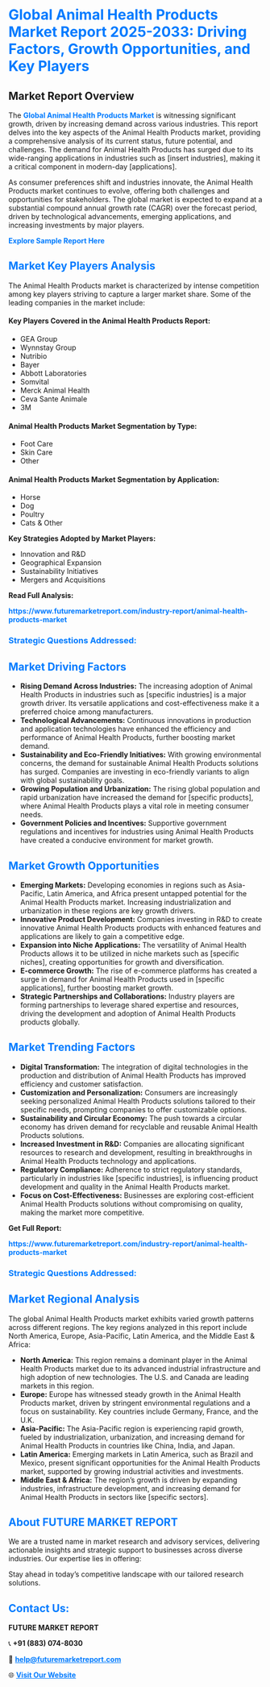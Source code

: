 <h1 style="color: #007BFF;">Global Animal Health Products Market Report 2025-2033: Driving Factors, Growth Opportunities, and Key Players</h1>

<section id="overview">
<h2>Market Report Overview</h2>
<p>The <a href="https://www.futuremarketreport.com/industry-report/animal-health-products-market" style="color: #007BFF; text-decoration: none;"><strong>Global Animal Health Products Market</strong></a> is witnessing significant growth, driven by increasing demand across various industries. This report delves into the key aspects of the Animal Health Products market, providing a comprehensive analysis of its current status, future potential, and challenges. The demand for Animal Health Products has surged due to its wide-ranging applications in industries such as [insert industries], making it a critical component in modern-day [applications].</p>
<p>As consumer preferences shift and industries innovate, the Animal Health Products market continues to evolve, offering both challenges and opportunities for stakeholders. The global market is expected to expand at a substantial compound annual growth rate (CAGR) over the forecast period, driven by technological advancements, emerging applications, and increasing investments by major players.</p>
</section>

<section id="overview">
<p><a href="https://www.futuremarketreport.com/request-sample/reportId=33900" style="color: #007BFF; text-decoration: none;"><strong>Explore Sample Report Here</strong></a></p>
</section>

<section id="key-players">
<h2 style="color: #007BFF;">Market Key Players Analysis</h2>
<p>The Animal Health Products market is characterized by intense competition among key players striving to capture a larger market share. Some of the leading companies in the market include:</p>
<h4>Key Players Covered in the Animal Health Products Report:</h4>
<ul><li>GEA Group</li><li>Wynnstay Group</li><li>Nutribio</li><li>Bayer</li><li>Abbott Laboratories</li><li>Somvital</li><li>Merck Animal Health</li><li>Ceva Sante Animale</li><li>3M</li></ul>
<h4>Animal Health Products Market Segmentation by Type:</h4>
<ul><li>Foot Care</li><li>Skin Care</li><li>Other</li></ul>

<h4>Animal Health Products Market Segmentation by Application:</h4>
<ul><li>Horse</li><li>Dog</li><li>Poultry</li><li>Cats &amp; Other</li></ul>
<p><strong>Key Strategies Adopted by Market Players:</strong></p>
<ul>
<li>Innovation and R&D</li>
<li>Geographical Expansion</li>
<li>Sustainability Initiatives</li>
<li>Mergers and Acquisitions</li>
</ul>
</section>

<section>
<p><strong>Read Full Analysis: </strong></p><a href="https://www.futuremarketreport.com/industry-report/animal-health-products-market" style="color: #007BFF; text-decoration: none;"><strong>https://www.futuremarketreport.com/industry-report/animal-health-products-market</strong></a>
<h3 style="color: #007BFF;">Strategic Questions Addressed:</h3>
</section>

<section id="driving-factors">
<h2 style="color: #007BFF;">Market Driving Factors</h2>
<ul>
<li><strong>Rising Demand Across Industries:</strong> The increasing adoption of Animal Health Products in industries such as [specific industries] is a major growth driver. Its versatile applications and cost-effectiveness make it a preferred choice among manufacturers.</li>
<li><strong>Technological Advancements:</strong> Continuous innovations in production and application technologies have enhanced the efficiency and performance of Animal Health Products, further boosting market demand.</li>
<li><strong>Sustainability and Eco-Friendly Initiatives:</strong> With growing environmental concerns, the demand for sustainable Animal Health Products solutions has surged. Companies are investing in eco-friendly variants to align with global sustainability goals.</li>
<li><strong>Growing Population and Urbanization:</strong> The rising global population and rapid urbanization have increased the demand for [specific products], where Animal Health Products plays a vital role in meeting consumer needs.</li>
<li><strong>Government Policies and Incentives:</strong> Supportive government regulations and incentives for industries using Animal Health Products have created a conducive environment for market growth.</li>
</ul>
</section>

<section id="growth-opportunities">
<h2 style="color: #007BFF;">Market Growth Opportunities</h2>
<ul>
<li><strong>Emerging Markets:</strong> Developing economies in regions such as Asia-Pacific, Latin America, and Africa present untapped potential for the Animal Health Products market. Increasing industrialization and urbanization in these regions are key growth drivers.</li>
<li><strong>Innovative Product Development:</strong> Companies investing in R&D to create innovative Animal Health Products products with enhanced features and applications are likely to gain a competitive edge.</li>
<li><strong>Expansion into Niche Applications:</strong> The versatility of Animal Health Products allows it to be utilized in niche markets such as [specific niches], creating opportunities for growth and diversification.</li>
<li><strong>E-commerce Growth:</strong> The rise of e-commerce platforms has created a surge in demand for Animal Health Products used in [specific applications], further boosting market growth.</li>
<li><strong>Strategic Partnerships and Collaborations:</strong> Industry players are forming partnerships to leverage shared expertise and resources, driving the development and adoption of Animal Health Products products globally.</li>
</ul>
</section>

<section id="trending-factors">
<h2 style="color: #007BFF;">Market Trending Factors</h2>
<ul>
<li><strong>Digital Transformation:</strong> The integration of digital technologies in the production and distribution of Animal Health Products has improved efficiency and customer satisfaction.</li>
<li><strong>Customization and Personalization:</strong> Consumers are increasingly seeking personalized Animal Health Products solutions tailored to their specific needs, prompting companies to offer customizable options.</li>
<li><strong>Sustainability and Circular Economy:</strong> The push towards a circular economy has driven demand for recyclable and reusable Animal Health Products solutions.</li>
<li><strong>Increased Investment in R&D:</strong> Companies are allocating significant resources to research and development, resulting in breakthroughs in Animal Health Products technology and applications.</li>
<li><strong>Regulatory Compliance:</strong> Adherence to strict regulatory standards, particularly in industries like [specific industries], is influencing product development and quality in the Animal Health Products market.</li>
<li><strong>Focus on Cost-Effectiveness:</strong> Businesses are exploring cost-efficient Animal Health Products solutions without compromising on quality, making the market more competitive.</li>
</ul>
</section>

<section>
<p><strong>Get Full Report: </strong></p><a href="https://www.futuremarketreport.com/industry-report/animal-health-products-market" style="color: #007BFF; text-decoration: none;"><strong>https://www.futuremarketreport.com/industry-report/animal-health-products-market</strong></a>
<h3 style="color: #007BFF;">Strategic Questions Addressed:</h3>
</section>


<section id="regional-analysis">
<h2 style="color: #007BFF;">Market Regional Analysis</h2>
<p>The global Animal Health Products market exhibits varied growth patterns across different regions. The key regions analyzed in this report include North America, Europe, Asia-Pacific, Latin America, and the Middle East & Africa:</p>
<ul>
<li><strong>North America:</strong> This region remains a dominant player in the Animal Health Products market due to its advanced industrial infrastructure and high adoption of new technologies. The U.S. and Canada are leading markets in this region.</li>
<li><strong>Europe:</strong> Europe has witnessed steady growth in the Animal Health Products market, driven by stringent environmental regulations and a focus on sustainability. Key countries include Germany, France, and the U.K.</li>
<li><strong>Asia-Pacific:</strong> The Asia-Pacific region is experiencing rapid growth, fueled by industrialization, urbanization, and increasing demand for Animal Health Products in countries like China, India, and Japan.</li>
<li><strong>Latin America:</strong> Emerging markets in Latin America, such as Brazil and Mexico, present significant opportunities for the Animal Health Products market, supported by growing industrial activities and investments.</li>
<li><strong>Middle East & Africa:</strong> The region’s growth is driven by expanding industries, infrastructure development, and increasing demand for Animal Health Products in sectors like [specific sectors].</li>
</ul>
</section>

<footer>
<h2 style="color: #007BFF;">About FUTURE MARKET REPORT</h2>
<p>We are a trusted name in market research and advisory services, delivering actionable insights and strategic support to businesses across diverse industries. Our expertise lies in offering:</p>

<p>Stay ahead in today’s competitive landscape with our tailored research solutions.</p>

<h2 style="color: #007BFF;">Contact Us:</h2>
<p><strong>FUTURE MARKET REPORT</strong></p>
<p>📞 <strong>+91 (883) 074-8030</strong></p>
<p>📧 <strong><a href="mailto:help@futuremarketreport.com" style="color: #007BFF;">help@futuremarketreport.com</a></strong></p>
<p>🌐 <strong><a href="https://www.futuremarketreport.com/" style="color: #007BFF;">Visit Our Website</a></strong></p>
</footer>